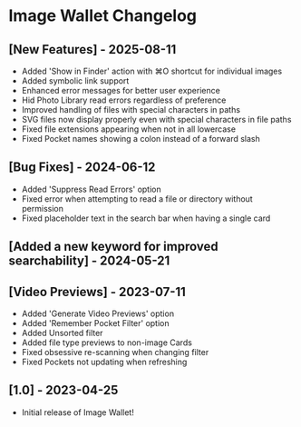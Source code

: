 # Image Wallet Changelog

## [New Features] - 2025-08-11

- Added 'Show in Finder' action with ⌘O shortcut for individual images
- Added symbolic link support
- Enhanced error messages for better user experience
- Hid Photo Library read errors regardless of preference
- Improved handling of files with special characters in paths
- SVG files now display properly even with special characters in file paths
- Fixed file extensions appearing when not in all lowercase
- Fixed Pocket names showing a colon instead of a forward slash

## [Bug Fixes] - 2024-06-12

- Added 'Suppress Read Errors' option
- Fixed error when attempting to read a file or directory without permission
- Fixed placeholder text in the search bar when having a single card

## [Added a new keyword for improved searchability] - 2024-05-21

## [Video Previews] - 2023-07-11

- Added 'Generate Video Previews' option
- Added 'Remember Pocket Filter' option
- Added Unsorted filter
- Added file type previews to non-image Cards
- Fixed obsessive re-scanning when changing filter
- Fixed Pockets not updating when refreshing

## [1.0] - 2023-04-25

- Initial release of Image Wallet!
